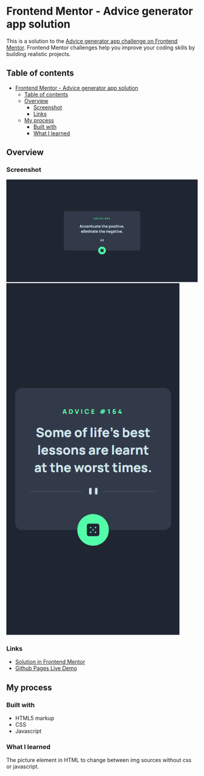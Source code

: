 # Frontend Mentor - Advice generator app solution

This is a solution to the [Advice generator app challenge on Frontend Mentor](https://www.frontendmentor.io/challenges/advice-generator-app-QdUG-13db). Frontend Mentor challenges help you improve your coding skills by building realistic projects.

## Table of contents

- [Frontend Mentor - Advice generator app solution](#frontend-mentor---advice-generator-app-solution)
  - [Table of contents](#table-of-contents)
  - [Overview](#overview)
    - [Screenshot](#screenshot)
    - [Links](#links)
  - [My process](#my-process)
    - [Built with](#built-with)
    - [What I learned](#what-i-learned)

## Overview

### Screenshot

![Desktop Design](/1440p-wide.png)
![Mobile Design](/375p-wide.png)


### Links

- [Solution in Frontend Mentor](https://www.frontendmentor.io/solutions/advice-generator-app-using-html-css-and-js-Wrdrza6sz)
- [Github Pages Live Demo](https://jorgemunozcerda.github.io/fm-advice-generator/)

## My process

### Built with

- HTML5 markup
- CSS
- Javascript


### What I learned

The picture element in HTML to change between img sources without css or javascript.
